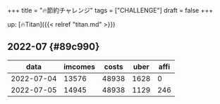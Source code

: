+++
title = "🔥節約チャレンジ"
tags = ["CHALLENGE"]
draft = false
+++

up: [🔥Titan]({{< relref "titan.md" >}})


## 2022-07 {#89c990}

| data       | imcomes | costs | uber | affi |
|------------|---------|-------|------|------|
| 2022-07-04 | 13576   | 48938 | 1628 | 0    |
| 2022-07-05 | 14945   | 48938 | 1129 | 246  |
